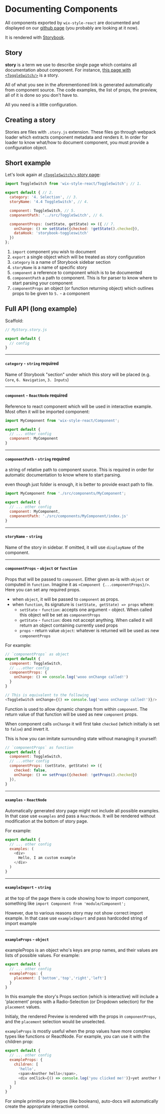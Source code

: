 # Documenting Components

All components exported by `wix-style-react` are documented and displayed on our [github page](wix.github.io/wix-style-react/) (you probably are looking at it now).

It is rendered with [Storybook](https://storybook.js.org).

## Story

**story** is a term we use to describe single page which contains all documentation about component. For
instance, [this page with `<ToggleSwitch/>`](https://github.com/wix/wix-style-react/blob/master/stories/ToggleSwitch.story.js) is a story.

All of what you see in the aforementioned link is generated automatically from component source. The code examples, the list of props, the preview, all of it is done so you don't have to.

All you need is a little configuration.

## Creating a story

Stories are files with `.story.js` extension. These files go through webpack loader which extracts component metadata
and renders it. In order for loader to know what/how to document component, you must provide a configuration object.

## Short example

Let's look again at [`<ToggleSwitch/>` story page](https://github.com/wix/wix-style-react/blob/master/stories/ToggleSwitch.story.js):

```js
import ToggleSwitch from 'wix-style-react/ToggleSwitch'; // 1.

export default { // 2.
  category: '4. Selection', // 3.
  storyName: '4.4 ToggleSwitch', // 4.

  component: ToggleSwitch, // 5.
  componentPath: '../src/ToggleSwitch', // 6.

  componentProps: (setState, getState) => ({ // 7.
    onChange: () => setState({checked: !getState().checked}),
    dataHook: 'storybook-toggleswitch'
  })
};
```

1. `import` component you wish to document
1. `export` a single object which will be treated as story configuration
1. `category` is a name of Storybook sidebar section
1. `storyName` is a name of specific story
1. `component` a reference to component which is to be documented
1. `componentPath` a path to component. This is for parser to know where to start parsing your component
1. `componentProps` an object (or function returning object) which outlines props to be given to `5.` - a component

## Full API (long example)

Scaffold:

```js
// MyStory.story.js

export default {
  // config
}
```

---

#### `category` - `string` required

Name of Storybook "section" under which this story will be placed (e.g. `Core`, `6. Navigation`, `3. Inputs`)

---

#### `component` - `ReactNode` required

Reference to react component which will be used in interactive example.
Most often it will be imported component:

```js
import MyComponent from 'wix-style-react/Component';

export default {
  // ... other config
  component: MyComponent
}
```

---

#### `componentPath` - `string` required

a string of relative path to component source. This is required in order
for automatic documentation to know where to start parsing.

even though just folder is enough, it is better to provide exact path to file.

```js
import MyComponent from './src/components/MyComponent';

export default {
  // ... other config
  component: MyComponent,
  componentPath: './src/components/MyComponent/index.js'
}
```

---

#### `storyName` - `string`

Name of the story in sidebar. If omitted, it will use `displayName` of
the component.

---

#### `componentProps` - `object` or `function`

Props that will be passed to `component`. Either given as-is with `object` or computed in `function`.
Imagine it as `<Component {...componentProps}/>`. Here you can set any required props.

 * when `object`, it will be passed to `component` as props.
 * when `function`, its signature is `(setState, getState) => props` where:
   * `setState` - `function`: accepts one argument - object. When called this object will be set as `componentProps`
   * `getState` - `function`: does not accept anything. When called it will return an object containing currently used props
   * `props` - return value `object`: whatever is returned will be used as new `componentProps`

For example:

```js
// `componentProps` as object
export default {
  component: ToggleSwitch,
  // ...other config
  componentProps: {
    onChange: () => console.log('wooo onChange called!')
  }
}

// This is equivalent to the following
<ToggleSwitch onChange={() => console.log('wooo onChange called!')}/>
```

Function is used to allow dynamic changes from within `component`.
The return value of that function will be used as new `component` props.

When component calls `onChange` it will
first take `checked` (which initially is set to `false`) and invert it.

This is how you can imitate surrounding state without managing it yourself:
```js
// `componentProps` as function
export default {
  component: ToggleSwitch,
  // ...other config
  componentProps: (setState, getState) => ({
    checked: false,
    onChange: () => setProps({checked: !getProps().checked})
  }),
}
```

---

#### `examples` - `ReactNode`

Automatically generated story page might not include all possible
examples. In that case use `examples` and pass a `ReactNode`. It will be
rendered without modification at the bottom of story page.

For example:

```js
export default {
  // ... other config
  examples: (
    <div>
      Hello, I am custom example
    </div>
  )
}
```

---

#### `exampleImport` - `string`

at the top of the page there is code showing how to import component,
something like `import Component from 'module/Component';`

However, due to various reasons story may not show correct import example. In that case use `exampleImport` and pass
hardcoded string of import example

---

#### `exampleProps` - `object`

exampleProps is an object who's keys are prop names, and their values are lists of possible values. For example:
```js
export default {
  // ... other config
  exampleProps: {
    placement: ['bottom','top','right','left']
  }
}
```
In this example the story's Props section (which is interactive) will include a 'placement' props with a Radio-Selection (or Dropdown selection) for the `placement` values.

Initialy, the rendered Preview is rendered with the props in `componentProps`, and the `placement` selection would be unselected.

`exampleProps` is mostly useful when the prop values have more complex types like functions or ReactNode. For example, you can use it with the children prop:
```js
export default {
  // ... other config
  exampleProps: {
    children: [
      'hello',
      <span>Another hello</span>,
      <div onClick={() => console.log('you clicked me!')}>yet another hello</div>
    ]
  }
}
```

For simple primitive prop types (like booleans), auto-docs will automatically create the appropriate interactive control.
